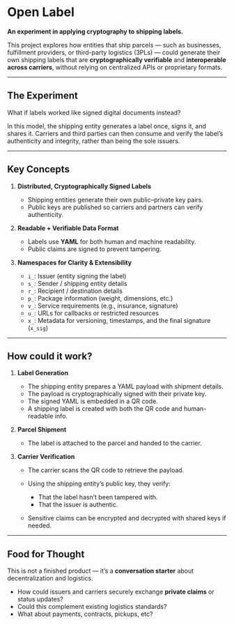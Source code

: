 # Open Label

**An experiment in applying cryptography to shipping labels.**

This project explores how entities that ship parcels — such as businesses, fulfillment providers, or third-party logistics (3PLs) — could generate their own shipping labels that are **cryptographically verifiable** and **interoperable across carriers**, without relying on centralized APIs or proprietary formats.

---

## The Experiment

What if labels worked like signed digital documents instead?

In this model, the shipping entity generates a label once, signs it, and shares it. Carriers and third parties can then consume and verify the label’s authenticity and integrity, rather than being the sole issuers.

---

## Key Concepts

1. **Distributed, Cryptographically Signed Labels**

   * Shipping entities generate their own public–private key pairs.
   * Public keys are published so carriers and partners can verify authenticity.

2. **Readable + Verifiable Data Format**

   * Labels use **YAML** for both human and machine readability.
   * Public claims are signed to prevent tampering.

3. **Namespaces for Clarity & Extensibility**

   * `i_`: Issuer (entity signing the label)
   * `s_`: Sender / shipping entity details
   * `r_`: Recipient / destination details
   * `p_`: Package information (weight, dimensions, etc.)
   * `v_`: Service requirements (e.g., insurance, signature)
   * `u_`: URLs for callbacks or restricted resources
   * `x_`: Metadata for versioning, timestamps, and the final signature (`x_sig`)

---

## How could it work?

1. **Label Generation**

   * The shipping entity prepares a YAML payload with shipment details.
   * The payload is cryptographically signed with their private key.
   * The signed YAML is embedded in a QR code.
   * A shipping label is created with both the QR code and human-readable info.

2. **Parcel Shipment**

   * The label is attached to the parcel and handed to the carrier.

3. **Carrier Verification**

   * The carrier scans the QR code to retrieve the payload.
   * Using the shipping entity’s public key, they verify:

      * That the label hasn’t been tampered with.
      * That the issuer is authentic.
   * Sensitive claims can be encrypted and decrypted with shared keys if needed.

---

## Food for Thought

This is not a finished product — it’s a **conversation starter** about decentralization and logistics.

* How could issuers and carriers securely exchange **private claims** or status updates?
* Could this complement existing logistics standards?
* What about payments, contracts, pickups, etc?

